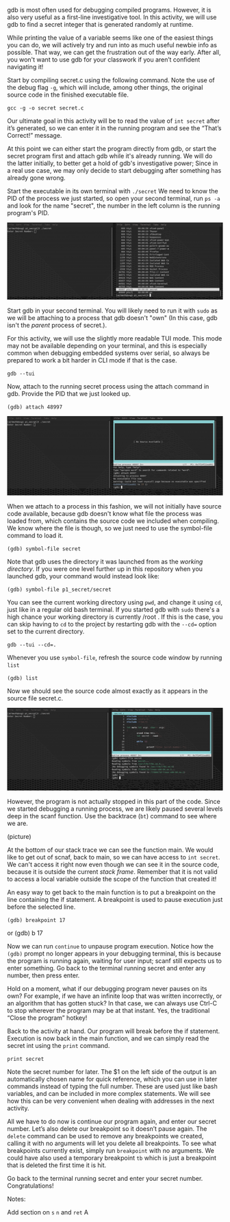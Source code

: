 ﻿gdb is most often used for debugging compiled programs. However, it is also very useful as a first-line investigative tool. In this activity, we will use gdb to find a secret integer that is generated randomly at runtime.

While printing the value of a variable seems like one of the easiest things you can do, we will actively try and run into as much useful newbie info as possible. That way, we can get the frustration out of the way early. After all, you won't want to use gdb for your classwork if you aren’t confident navigating it!

Start by compiling secret.c using the following command. Note the use of the debug flag `-g`, which will include, among other things, the original source code in the finished executable file.

	gcc -g -o secret secret.c
	
Our ultimate goal in this activity will be to read the value of `int secret` after it’s generated, so we can enter it in the running program and see the “That’s Correct!” message. 

At this point we can either start the program directly from gdb, or start the secret program first and attach gdb while it's already running. We will do the latter initially, to better get a hold of gdb's investigative power; Since in a real use case, we may only decide to start debugging after something has already gone wrong.

Start the executable in its own terminal with `./secret` We need to know the PID of the process we just started, so open your second terminal, run `ps -a` and look for the name "secret", the number in the left column is the running program's PID.

![ps usage](ps.png)

Start gdb in your second terminal. You will likely need to run it with `sudo` as we will be attaching to a process that gdb doesn't "own" (In this case, gdb isn't the *parent* process of secret.). 

For this activity, we will use the slightly more readable  TUI mode. This mode may not be available depending on your terminal, and this is especially common when debugging embedded systems over serial, so always be prepared to work a bit harder in CLI mode if that is the case.

	gdb --tui
	
Now, attach to the running secret process using the attach command in gdb. Provide the PID that we just looked up.

	(gdb) attach 48997

![Attaching but finding no source](nosource.png)
	
When we attach to a process in this fashion, we will not initially have source code available, because gdb doesn't know what file the process was loaded from, which contains the source code we included when compiling. We know where the file is though, so we just need to use the symbol-file command to load it.

	(gdb) symbol-file secret
	
Note that gdb uses the directory it was launched from as the *working directory*. If you were one level further up in this repository when you launched gdb, your command would instead look like:

	(gdb) symbol-file p1_secret/secret
	
You can see the current working directory using `pwd`, and change it using `cd`, just like in a regular old bash terminal. If you started gdb with `sudo` there's a high chance your working directory is currently /root . If this is the case, you can skip having to `cd` to the project by restarting gdb with the `--cd=` option set to the current directory.

	gdb --tui --cd=.

Whenever you use `symbol-file`, refresh the source code window by running `list`

	(gdb) list

Now we should see the source code almost exactly as it appears in the source file secret.c.

![Attaching and finding source](source.png)

However, the program is not actually stopped in this part of the code. Since we started debugging a running process, we are likely paused several levels deep in the scanf function. Use the backtrace (`bt`) command to see where we are.

(picture)

At the bottom of our stack trace we can see the function main. We would like to get out of scnaf, back to main, so we can have access to `int secret`. We can't access it right now even though we can see it in the source code, because it is outside the current *stack frame*. Remember that it is not valid to access a local variable outside the scope of the function that created it!

An easy way to get back to the main function is to put a breakpoint on the line containing the if statement. A breakpoint is used to pause execution just before the selected line.

	(gdb) breakpoint 17
or
	(gdb) b 17
	
Now we can run `continue` to unpause program execution. Notice how the `(gdb)` prompt no longer appears in your debugging terminal, this is because the program is running again, waiting for user input; scanf still expects us to enter something. Go back to the terminal running secret and enter any number, then press enter. 

Hold on a moment, what if our debugging program never pauses on its own? For example, if we have an infinite loop that was written incorrectly, or an algorithm that has gotten stuck? In that case, we can always use Ctrl-C to stop wherever the program may be at that instant. Yes, the traditional “Close the program” hotkey!

Back to the activity at hand. Our program will break before the if statement. Execution is now back in the main function, and we can simply read the secret int using the `print` command.

	print secret

Note the secret number for later. The $1 on the left side of the output is an automatically chosen name for quick reference, which you can use in later commands instead of typing the full number. These are used just like bash variables, and can be included in more complex statements. We will see how this can be very convenient when dealing with addresses in the next activity.

All we have to do now is continue our program again, and enter our secret number. Let’s also delete our breakpoint so it doesn’t pause again. The `delete` command can be used to remove any breakpoints we created, calling it with no arguments will let you delete all breakpoints. To see what breakpoints currently exist, simply run `breakpoint` with no arguments. We could have also used a temporary breakpoint `tb`  which is just a breakpoint that is deleted the first time it is hit.

Go back to the terminal running secret and enter your secret number. Congratulations!

Notes:

Add section on `s` `n` and `ret`
A

